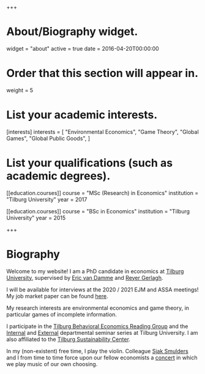 +++
# About/Biography widget.
widget = "about"
active = true
date = 2016-04-20T00:00:00

# Order that this section will appear in.
weight = 5

# List your academic interests.
[interests]
  interests = [
    "Environmental Economics",
    "Game Theory",
    "Global Games",
    "Global Public Goods",
  ]

# List your qualifications (such as academic degrees).
  
[[education.courses]]
  course = "MSc (Research) in Economics"
  institution = "Tilburg University"
  year = 2017

[[education.courses]]
  course = "BSc in Economics"
  institution = "Tilburg University"
  year = 2015
 
+++

# Biography

Welcome to my website! I am a PhD candidate in economics at [Tilburg University](https://research.tilburguniversity.edu/en/persons/roweno-jrk-heijmans/), supervised by [Eric van Damme](https://research.tilburguniversity.edu/en/persons/eric-van-damme) and [Reyer Gerlagh](http://www.gerlagh.nl/).

I will be available for interviews at the 2020 / 2021 EJM and ASSA meetings! My job market paper can be found [here](https://www.roweno.nl/#jmp).

My research interests are environmental economics and game theory, in particular games of incomplete information.

I participate in the [Tilburg Behavioral Economics Reading Group](https://behavioralreadinggroup.weebly.com/) and the [Internal](https://www.tilburguniversity.edu/about/schools/economics-and-management/news/events/seminars/economics-workshops/) and [External](https://www.tilburguniversity.edu/about/schools/economics-and-management/news/events/seminars/economics/) departmental seminar series at Tilburg University. I am also affiliated to the [Tilburg Sustainability Center](https://www.tilburguniversity.edu/research/institutes-and-research-groups/tsc).

In my (non-existent) free time, I play the violin. Colleague [Sjak Smulders](https://research.tilburguniversity.edu/en/persons/sjak-smulders) and I from time to time force upon our fellow economists a [concert](https://twitter.com/TiUEconomics/status/1111204863382380544) in which we play music of our own choosing.
